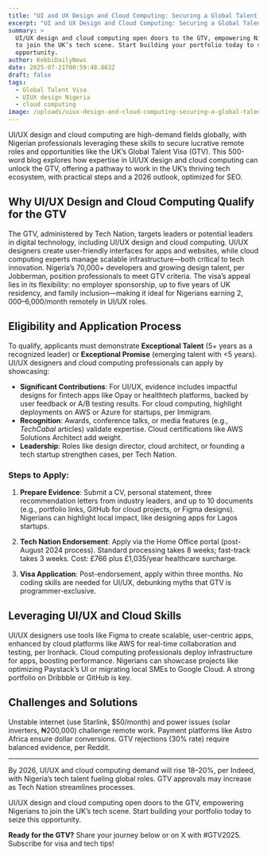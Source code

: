 ```yaml
---
title: "UI and UX Design and Cloud Computing: Securing a Global Talent Visa"
excerpt: "UI and UX Design and Cloud Computing: Securing a Global Talent Visa"
summary: >
  UI/UX design and cloud computing open doors to the GTV, empowering Nigerians
  to join the UK’s tech scene. Start building your portfolio today to seize this
  opportunity.
author: KebbiDailyNews
date: 2025-07-21T00:59:48.863Z
draft: false
tags:
  - Global Talent Visa
  - UIUX design Nigeria
  - cloud computing
image: /uploads/uiux-design-and-cloud-computing-securing-a-global-talent-visa-in-2025.jpg
---
```


UI/UX design and cloud computing are high-demand fields globally, with Nigerian professionals leveraging these skills to secure lucrative remote roles and opportunities like the UK’s Global Talent Visa (GTV). This 500-word blog explores how expertise in UI/UX design and cloud computing can unlock the GTV, offering a pathway to work in the UK’s thriving tech ecosystem, with practical steps and a 2026 outlook, optimized for SEO.

## Why UI/UX Design and Cloud Computing Qualify for the GTV

The GTV, administered by Tech Nation, targets leaders or potential leaders in digital technology, including UI/UX design and cloud computing. UI/UX designers create user-friendly interfaces for apps and websites, while cloud computing experts manage scalable infrastructure—both critical to tech innovation. Nigeria’s 70,000+ developers and growing design talent, per Jobberman, position professionals to meet GTV criteria. The visa’s appeal lies in its flexibility: no employer sponsorship, up to five years of UK residency, and family inclusion—making it ideal for Nigerians earning $2,000–$6,000/month remotely in UI/UX roles.

## Eligibility and Application Process

To qualify, applicants must demonstrate **Exceptional Talent** (5+ years as a recognized leader) or **Exceptional Promise** (emerging talent with <5 years). UI/UX designers and cloud computing professionals can apply by showcasing:

- **Significant Contributions**: For UI/UX, evidence includes impactful designs for fintech apps like Opay or healthtech platforms, backed by user feedback or A/B testing results. For cloud computing, highlight deployments on AWS or Azure for startups, per Immigram.
- **Recognition**: Awards, conference talks, or media features (e.g., *TechCabal* articles) validate expertise. Cloud certifications like AWS Solutions Architect add weight.
- **Leadership**: Roles like design director, cloud architect, or founding a tech startup strengthen cases, per Tech Nation.

### Steps to Apply:

1. **Prepare Evidence**: Submit a CV, personal statement, three recommendation letters from industry leaders, and up to 10 documents (e.g., portfolio links, GitHub for cloud projects, or Figma designs). Nigerians can highlight local impact, like designing apps for Lagos startups.

2. **Tech Nation Endorsement**: Apply via the Home Office portal (post-August 2024 process). Standard processing takes 8 weeks; fast-track takes 3 weeks. Cost: £766 plus £1,035/year healthcare surcharge.

3. **Visa Application**: Post-endorsement, apply within three months. No coding skills are needed for UI/UX, debunking myths that GTV is programmer-exclusive.

## Leveraging UI/UX and Cloud Skills

UI/UX designers use tools like Figma to create scalable, user-centric apps, enhanced by cloud platforms like AWS for real-time collaboration and testing, per Ironhack. Cloud computing professionals deploy infrastructure for apps, boosting performance. Nigerians can showcase projects like optimizing Paystack’s UI or migrating local SMEs to Google Cloud. A strong portfolio on Dribbble or GitHub is key.

## Challenges and Solutions

Unstable internet (use Starlink, $50/month) and power issues (solar inverters, ₦200,000) challenge remote work. Payment platforms like Astro Africa ensure dollar conversions. GTV rejections (30% rate) require balanced evidence, per Reddit.

---

By 2026, UI/UX and cloud computing demand will rise 18–20%, per Indeed, with Nigeria’s tech talent fueling global roles. GTV approvals may increase as Tech Nation streamlines processes.

UI/UX design and cloud computing open doors to the GTV, empowering Nigerians to join the UK’s tech scene. Start building your portfolio today to seize this opportunity.

**Ready for the GTV?** Share your journey below or on X with #GTV2025. Subscribe for visa and tech tips!

